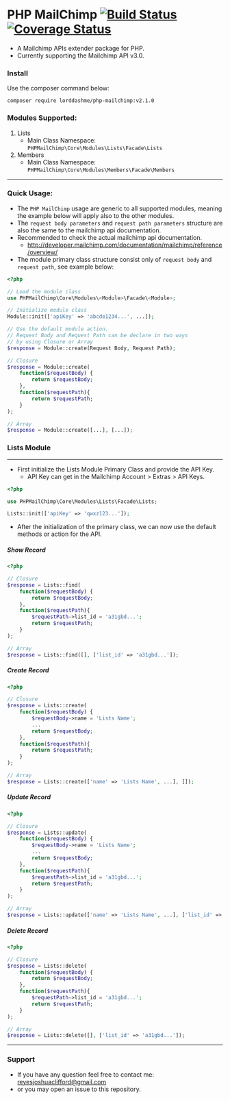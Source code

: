 
# PHP MailChimp [![Build Status](https://travis-ci.org/lorddashme-php-packages/php-mailchimp.svg?branch=master)](https://travis-ci.org/lorddashme-php-packages/php-mailchimp) [![Coverage Status](https://coveralls.io/repos/github/lorddashme-php-packages/php-mailchimp/badge.svg)](https://coveralls.io/github/lorddashme-php-packages/php-mailchimp)
- A Mailchimp APIs extender package for PHP.
- Currently supporting the Mailchimp API v3.0.

### Install
Use the composer command below:
```
composer require lorddashme/php-mailchimp:v2.1.0
```

### Modules Supported:
1. Lists
    - Main Class Namespace: ```PHPMailChimp\Core\Modules\Lists\Facade\Lists```
2. Members
    - Main Class Namespace: ```PHPMailChimp\Core\Modules\Members\Facade\Members```
---
### Quick Usage:
- The ```PHP MailChimp``` usage are generic to all supported modules, meaning the example below will apply also to the other modules.
- The ```request body parameters``` and ```request path parameters```  structure are also the same to the mailchimp api documentation.
- Recommended to check the actual mailchimp api documentation.
    - http://developer.mailchimp.com/documentation/mailchimp/reference/overview/
- The module primary class structure consist only of ```request body``` and ```request path```, see example below:
```php
<?php

// Load the module class
use PHPMailChimp\Core\Modules\<Module>\Facade\<Module>;

// Initialize module class
Module::init(['apiKey' => 'abcde1234...', ...]);

// Use the default module action.
// Request Body and Request Path can be declare in two ways
// by using Closure or Array
$response = Module::create(Request Body, Request Path);

// Closure
$response = Module::create(
    function($requestBody) {
        return $requestBody;
    }, 
    function($requestPath){
        return $requestPath;
    }
);

// Array
$response = Module::create([...], [...]);

```

### Lists Module
---
- First initialize the Lists Module Primary Class and provide the API Key.
    - API Key can get in the Mailchimp Account > Extras > API Keys.
```php
<?php

use PHPMailChimp\Core\Modules\Lists\Facade\Lists;

Lists::init(['apiKey' => 'qwxz123...']);

```
- After the initialization of the primary class, we can now use the default methods or action for the API.

##### Show Record
```php
<?php

// Closure
$response = Lists::find(
    function($requestBody) {
        return $requestBody;
    }, 
    function($requestPath){
        $requestPath->list_id = 'a31gbd...';
        return $requestPath;
    }
);

// Array
$response = Lists::find([], ['list_id' => 'a31gbd...']);

```
##### Create Record
```php
<?php

// Closure
$response = Lists::create(
    function($requestBody) {
        $requestBody->name = 'Lists Name';
        ...
        return $requestBody;
    }, 
    function($requestPath){
        return $requestPath;
    }
);

// Array
$response = Lists::create(['name' => 'Lists Name', ...], []);

```
##### Update Record
```php
<?php

// Closure
$response = Lists::update(
    function($requestBody) {
        $requestBody->name = 'Lists Name';
        ...
        return $requestBody;
    }, 
    function($requestPath){
        $requestPath->list_id = 'a31gbd...';
        return $requestPath;
    }
);

// Array
$response = Lists::update(['name' => 'Lists Name', ...], ['list_id' => 'a31gbd...']);

```
##### Delete Record
```php
<?php

// Closure
$response = Lists::delete(
    function($requestBody) {
        return $requestBody;
    }, 
    function($requestPath){
        $requestPath->list_id = 'a31gbd...';
        return $requestPath;
    }
);

// Array
$response = Lists::delete([], ['list_id' => 'a31gbd...']);

```
---
### Support
- If you have any question feel free to contact me: reyesjoshuaclifford@gmail.com
- or you may open an issue to this repository.